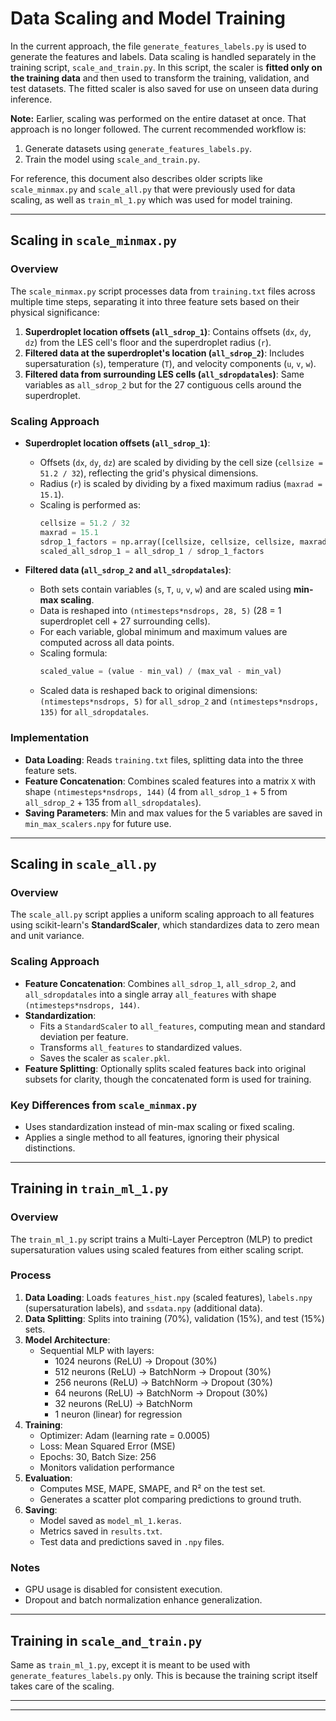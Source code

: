 # Data Scaling and Model Training

In the current approach, the file `generate_features_labels.py` is used to generate the features and labels. Data scaling is handled separately in the training script, `scale_and_train.py`. In this script, the scaler is **fitted only on the training data** and then used to transform the training, validation, and test datasets. The fitted scaler is also saved for use on unseen data during inference.

**Note:** Earlier, scaling was performed on the entire dataset at once. That approach is no longer followed. The current recommended workflow is:

1. Generate datasets using `generate_features_labels.py`.
2. Train the model using `scale_and_train.py`.

For reference, this document also describes older scripts like `scale_minmax.py` and `scale_all.py` that were previously used for data scaling, as well as `train_ml_1.py` which was used for model training.

---

## Scaling in `scale_minmax.py`

### Overview
The `scale_minmax.py` script processes data from `training.txt` files across multiple time steps, separating it into three feature sets based on their physical significance:
1. **Superdroplet location offsets (`all_sdrop_1`)**: Contains offsets (`dx`, `dy`, `dz`) from the LES cell's floor and the superdroplet radius (`r`).
2. **Filtered data at the superdroplet's location (`all_sdrop_2`)**: Includes supersaturation (`s`), temperature (`T`), and velocity components (`u`, `v`, `w`).
3. **Filtered data from surrounding LES cells (`all_sdropdatales`)**: Same variables as `all_sdrop_2` but for the 27 contiguous cells around the superdroplet.

### Scaling Approach
- **Superdroplet location offsets (`all_sdrop_1`)**:
  - Offsets (`dx`, `dy`, `dz`) are scaled by dividing by the cell size (`cellsize = 51.2 / 32`), reflecting the grid's physical dimensions.
  - Radius (`r`) is scaled by dividing by a fixed maximum radius (`maxrad = 15.1`).
  - Scaling is performed as:
    ```python
    cellsize = 51.2 / 32
    maxrad = 15.1
    sdrop_1_factors = np.array([cellsize, cellsize, cellsize, maxrad])
    scaled_all_sdrop_1 = all_sdrop_1 / sdrop_1_factors
    ```

- **Filtered data (`all_sdrop_2` and `all_sdropdatales`)**:
  - Both sets contain variables (`s`, `T`, `u`, `v`, `w`) and are scaled using **min-max scaling**.
  - Data is reshaped into `(ntimesteps*nsdrops, 28, 5)` (28 = 1 superdroplet cell + 27 surrounding cells).
  - For each variable, global minimum and maximum values are computed across all data points.
  - Scaling formula:
    ```python
    scaled_value = (value - min_val) / (max_val - min_val)
    ```
  - Scaled data is reshaped back to original dimensions: `(ntimesteps*nsdrops, 5)` for `all_sdrop_2` and `(ntimesteps*nsdrops, 135)` for `all_sdropdatales`.

### Implementation
- **Data Loading**: Reads `training.txt` files, splitting data into the three feature sets.
- **Feature Concatenation**: Combines scaled features into a matrix `X` with shape `(ntimesteps*nsdrops, 144)` (4 from `all_sdrop_1` + 5 from `all_sdrop_2` + 135 from `all_sdropdatales`).
- **Saving Parameters**: Min and max values for the 5 variables are saved in `min_max_scalers.npy` for future use.

---

## Scaling in `scale_all.py`

### Overview
The `scale_all.py` script applies a uniform scaling approach to all features using scikit-learn's **StandardScaler**, which standardizes data to zero mean and unit variance.

### Scaling Approach
- **Feature Concatenation**: Combines `all_sdrop_1`, `all_sdrop_2`, and `all_sdropdatales` into a single array `all_features` with shape `(ntimesteps*nsdrops, 144)`.
- **Standardization**:
  - Fits a `StandardScaler` to `all_features`, computing mean and standard deviation per feature.
  - Transforms `all_features` to standardized values.
  - Saves the scaler as `scaler.pkl`.
- **Feature Splitting**: Optionally splits scaled features back into original subsets for clarity, though the concatenated form is used for training.

### Key Differences from `scale_minmax.py`
- Uses standardization instead of min-max scaling or fixed scaling.
- Applies a single method to all features, ignoring their physical distinctions.

---

## Training in `train_ml_1.py`

### Overview
The `train_ml_1.py` script trains a Multi-Layer Perceptron (MLP) to predict supersaturation values using scaled features from either scaling script.

### Process
1. **Data Loading**: Loads `features_hist.npy` (scaled features), `labels.npy` (supersaturation labels), and `ssdata.npy` (additional data).
2. **Data Splitting**: Splits into training (70%), validation (15%), and test (15%) sets.
3. **Model Architecture**:
   - Sequential MLP with layers:
     - 1024 neurons (ReLU) → Dropout (30%)
     - 512 neurons (ReLU) → BatchNorm → Dropout (30%)
     - 256 neurons (ReLU) → BatchNorm → Dropout (30%)
     - 64 neurons (ReLU) → BatchNorm → Dropout (30%)
     - 32 neurons (ReLU) → BatchNorm
     - 1 neuron (linear) for regression
4. **Training**:
   - Optimizer: Adam (learning rate = 0.0005)
   - Loss: Mean Squared Error (MSE)
   - Epochs: 30, Batch Size: 256
   - Monitors validation performance
5. **Evaluation**:
   - Computes MSE, MAPE, SMAPE, and R² on the test set.
   - Generates a scatter plot comparing predictions to ground truth.
6. **Saving**:
   - Model saved as `model_ml_1.keras`.
   - Metrics saved in `results.txt`.
   - Test data and predictions saved in `.npy` files.

### Notes
- GPU usage is disabled for consistent execution.
- Dropout and batch normalization enhance generalization.

---

## Training in `scale_and_train.py`
Same as `train_ml_1.py`, except it is meant to be used with `generate_features_labels.py` only. This is because the training script itself takes care of the scaling.

---


---
